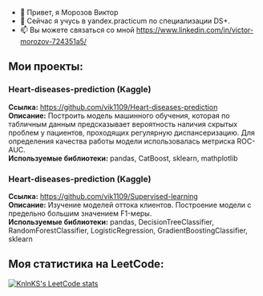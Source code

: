 - 👋 Привет, я Морозов Виктор
- 👀 Сейчас я учусь в yandex.practicum по специализации DS+.
- 📫 Вы можете связаться со мной https://www.linkedin.com/in/victor-morozov-724351a5/

## Мои проекты:    
### Heart-diseases-prediction (Kaggle)  
**Ссылка:** https://github.com/vik1109/Heart-diseases-prediction  
**Описание:** Построить модель машинного обучения, которая по табличным данным предсказывает вероятность наличия скрытых проблем у пациентов, проходящих регулярную диспансеризацию. Для определения качества работы модели использовалась метриска ROC-AUC.  
**Используемые библиотеки:** pandas, CatBoost, sklearn, mathplotlib 

### Heart-diseases-prediction (Kaggle)  
**Ссылка:** https://github.com/vik1109/Supervised-learning  
**Описание:** Изучение моделей оттока клиентов. Построение модели с предельно большим значением F1-меры.  
**Используемые библиотеки:** pandas, DecisionTreeClassifier, RandomForestClassifier, LogisticRegression, GradientBoostingClassifier, sklearn

## Моя статистика на LeetCode:

[![KnlnKS's LeetCode stats](https://leetcode-stats-six.vercel.app/api?username=Morozov_Victor)](https://github.com/KnlnKS/leetcode-stats)
